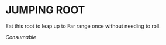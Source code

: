 ﻿---
tags:
  - Item
  - Consumable
name: 'JUMPING ROOT'
description: 'Eat this root to leap up to Far range once without needing to roll.'
---

# JUMPING ROOT

Eat this root to leap up to Far range once without needing to roll.

*Consumable*
